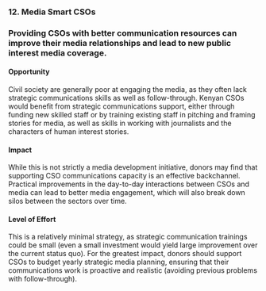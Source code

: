 ### 12. Media Smart CSOs

### Providing CSOs with better communication resources can improve their media relationships and lead to new public interest media coverage.

#### Opportunity

Civil society are generally poor at engaging the media, as they often lack strategic communications skills as well as follow-through. Kenyan CSOs would benefit from strategic communications support, either through funding new skilled staff or by training existing staff in pitching and framing stories for media, as well as skills in working with journalists and the characters of human interest stories.  

#### Impact

While this is not strictly a media development initiative, donors may find that supporting CSO communications capacity is an effective backchannel. Practical improvements in the day-to-day interactions between CSOs and media can lead to better media engagement, which will also break down silos between the sectors over time.

#### Level of Effort

This is a relatively minimal strategy, as strategic communication trainings could be small (even a small investment would yield large improvement over the current status quo). For the greatest impact, donors should support CSOs to budget yearly strategic media planning, ensuring that their communications work is proactive and realistic (avoiding previous problems with follow-through).
